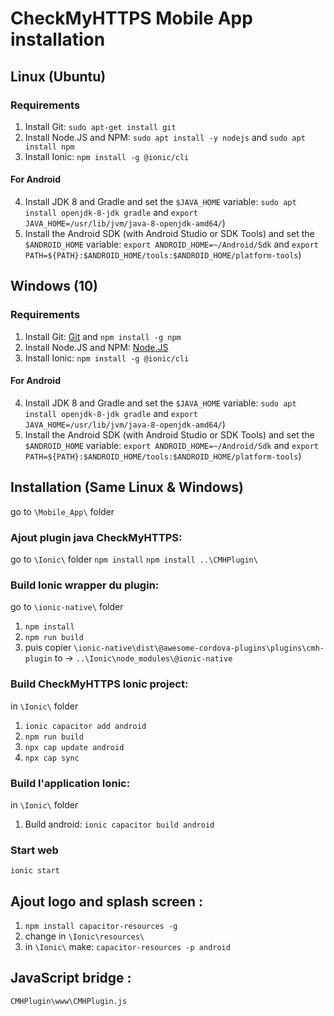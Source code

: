 # CheckMyHTTPS Mobile App installation

## Linux (Ubuntu)

### Requirements
1. Install Git: `sudo apt-get install git`
2. Install Node.JS and NPM: `sudo apt install -y nodejs` and `sudo apt install npm`
3. Install Ionic: `npm install -g @ionic/cli`

#### For Android
4. Install JDK 8 and Gradle and set the `$JAVA_HOME` variable: `sudo apt install openjdk-8-jdk gradle` and `export JAVA_HOME=/usr/lib/jvm/java-8-openjdk-amd64/`)
5. Install the Android SDK (with Android Studio or SDK Tools) and set the `$ANDROID_HOME` variable: `export ANDROID_HOME=~/Android/Sdk` and `export PATH=${PATH}:$ANDROID_HOME/tools:$ANDROID_HOME/platform-tools`)


## Windows (10)

### Requirements
1. Install Git: [Git](https://git-scm.com/download/win) and `npm install -g npm`
2. Install Node.JS and NPM: [Node.JS](https://nodejs.org/en/download/)
3. Install Ionic: `npm install -g @ionic/cli`

#### For Android
4. Install JDK 8 and Gradle and set the `$JAVA_HOME` variable: `sudo apt install openjdk-8-jdk gradle` and `export JAVA_HOME=/usr/lib/jvm/java-8-openjdk-amd64/`)
5. Install the Android SDK (with Android Studio or SDK Tools) and set the `$ANDROID_HOME` variable: `export ANDROID_HOME=~/Android/Sdk` and `export PATH=${PATH}:$ANDROID_HOME/tools:$ANDROID_HOME/platform-tools`)


## Installation (Same Linux & Windows)
go to `\Mobile_App\` folder

### Ajout plugin java CheckMyHTTPS:
go to `\Ionic\` folder
`npm install`
`npm install ..\CMHPlugin\`

### Build Ionic wrapper du plugin:
go to `\ionic-native\` folder
1. `npm install`
2. `npm run build`
3. puis copier
`\ionic-native\dist\@awesome-cordova-plugins\plugins\cmh-plugin` 
to -> `..\Ionic\node_modules\@ionic-native`

### Build CheckMyHTTPS Ionic project:
in `\Ionic\` folder
1. `ionic capacitor add android`
2. `npm run build`
3. `npx cap update android`
4. `npx cap sync`

### Build l'application Ionic:
in `\Ionic\` folder
1. Build android: `ionic capacitor build android`

### Start web
`ionic start`


## Ajout logo and splash screen :
1. `npm install capacitor-resources -g`
2. change in `\Ionic\resources\` 
3. in `\Ionic\` make: `capacitor-resources -p android`


## JavaScript bridge :
`CMHPlugin\www\CMHPlugin.js`